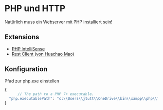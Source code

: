 # PHP und HTTP
Natürlich muss ein Webserver mit PHP installiert sein!
## Extensions
- [PHP IntelliSense](https://marketplace.visualstudio.com/items?itemName=felixfbecker.php-intellisense)
- [Rest Client (von Huachao Mao)](https://marketplace.visualstudio.com/items?itemName=humao.rest-client)
## Konfiguration
Pfad zur php.exe einstellen
```js
{
      // The path to a PHP 7+ executable.
  "php.executablePath": "c:\\Users\\jtutt\\OneDrive\\bin\\xampp\\php\\",
}
```
